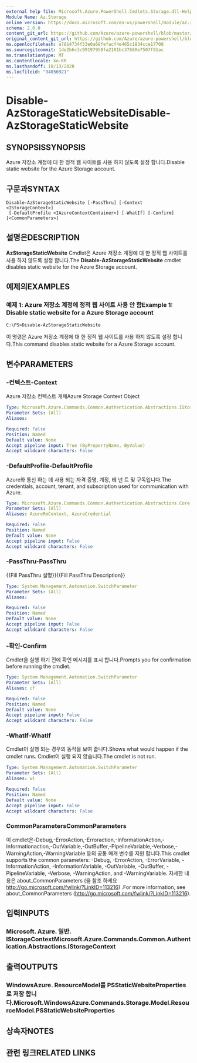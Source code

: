 ```yaml
---
external help file: Microsoft.Azure.PowerShell.Cmdlets.Storage.dll-Help.xml
Module Name: Az.Storage
online version: https://docs.microsoft.com/en-us/powershell/module/az.storage/disable-azstoragestaticwebsite
schema: 2.0.0
content_git_url: https://github.com/Azure/azure-powershell/blob/master/src/Storage/Storage.Management/help/Disable-AzStorageStaticWebsite.md
original_content_git_url: https://github.com/Azure/azure-powershell/blob/master/src/Storage/Storage.Management/help/Disable-AzStorageStaticWebsite.md
ms.openlocfilehash: a7814734f33e0a68fefacf4e465c1834cce17708
ms.sourcegitcommit: 1de2b6c3c99197958fa2101bc37680e7507f91ac
ms.translationtype: MT
ms.contentlocale: ko-KR
ms.lasthandoff: 10/13/2020
ms.locfileid: "94056921"
---
```

# <span data-ttu-id="ac895-101">Disable-AzStorageStaticWebsite</span><span class="sxs-lookup"><span data-stu-id="ac895-101">Disable-AzStorageStaticWebsite</span></span>

## <span data-ttu-id="ac895-102">SYNOPSIS</span><span class="sxs-lookup"><span data-stu-id="ac895-102">SYNOPSIS</span></span>
<span data-ttu-id="ac895-103">Azure 저장소 계정에 대 한 정적 웹 사이트를 사용 하지 않도록 설정 합니다.</span><span class="sxs-lookup"><span data-stu-id="ac895-103">Disable static website for the Azure Storage account.</span></span>

## <span data-ttu-id="ac895-104">구문과</span><span class="sxs-lookup"><span data-stu-id="ac895-104">SYNTAX</span></span>

```
Disable-AzStorageStaticWebsite [-PassThru] [-Context <IStorageContext>]
 [-DefaultProfile <IAzureContextContainer>] [-WhatIf] [-Confirm] [<CommonParameters>]
```

## <span data-ttu-id="ac895-105">설명은</span><span class="sxs-lookup"><span data-stu-id="ac895-105">DESCRIPTION</span></span>
<span data-ttu-id="ac895-106">**AzStorageStaticWebsite** Cmdlet은 Azure 저장소 계정에 대 한 정적 웹 사이트를 사용 하지 않도록 설정 합니다.</span><span class="sxs-lookup"><span data-stu-id="ac895-106">The **Disable-AzStorageStaticWebsite** cmdlet disables static website for the Azure Storage account.</span></span>

## <span data-ttu-id="ac895-107">예제의</span><span class="sxs-lookup"><span data-stu-id="ac895-107">EXAMPLES</span></span>

### <span data-ttu-id="ac895-108">예제 1: Azure 저장소 계정에 정적 웹 사이트 사용 안 함</span><span class="sxs-lookup"><span data-stu-id="ac895-108">Example 1: Disable static website for a Azure Storage account</span></span>
```
C:\PS>Disable-AzStorageStaticWebsite
```

<span data-ttu-id="ac895-109">이 명령은 Azure 저장소 계정에 대 한 정적 웹 사이트를 사용 하지 않도록 설정 합니다.</span><span class="sxs-lookup"><span data-stu-id="ac895-109">This command disables static website for a Azure Storage account.</span></span>

## <span data-ttu-id="ac895-110">변수</span><span class="sxs-lookup"><span data-stu-id="ac895-110">PARAMETERS</span></span>

### <span data-ttu-id="ac895-111">-컨텍스트</span><span class="sxs-lookup"><span data-stu-id="ac895-111">-Context</span></span>
<span data-ttu-id="ac895-112">Azure 저장소 컨텍스트 개체</span><span class="sxs-lookup"><span data-stu-id="ac895-112">Azure Storage Context Object</span></span>

```yaml
Type: Microsoft.Azure.Commands.Common.Authentication.Abstractions.IStorageContext
Parameter Sets: (All)
Aliases:

Required: False
Position: Named
Default value: None
Accept pipeline input: True (ByPropertyName, ByValue)
Accept wildcard characters: False
```

### <span data-ttu-id="ac895-113">-DefaultProfile</span><span class="sxs-lookup"><span data-stu-id="ac895-113">-DefaultProfile</span></span>
<span data-ttu-id="ac895-114">Azure와 통신 하는 데 사용 되는 자격 증명, 계정, 테 넌 트 및 구독입니다.</span><span class="sxs-lookup"><span data-stu-id="ac895-114">The credentials, account, tenant, and subscription used for communication with Azure.</span></span>

```yaml
Type: Microsoft.Azure.Commands.Common.Authentication.Abstractions.Core.IAzureContextContainer
Parameter Sets: (All)
Aliases: AzureRmContext, AzureCredential

Required: False
Position: Named
Default value: None
Accept pipeline input: False
Accept wildcard characters: False
```

### <span data-ttu-id="ac895-115">-PassThru</span><span class="sxs-lookup"><span data-stu-id="ac895-115">-PassThru</span></span>
<span data-ttu-id="ac895-116">{{Fill PassThru 설명}}</span><span class="sxs-lookup"><span data-stu-id="ac895-116">{{Fill PassThru Description}}</span></span>

```yaml
Type: System.Management.Automation.SwitchParameter
Parameter Sets: (All)
Aliases:

Required: False
Position: Named
Default value: None
Accept pipeline input: False
Accept wildcard characters: False
```

### <span data-ttu-id="ac895-117">-확인</span><span class="sxs-lookup"><span data-stu-id="ac895-117">-Confirm</span></span>
<span data-ttu-id="ac895-118">Cmdlet을 실행 하기 전에 확인 메시지를 표시 합니다.</span><span class="sxs-lookup"><span data-stu-id="ac895-118">Prompts you for confirmation before running the cmdlet.</span></span>

```yaml
Type: System.Management.Automation.SwitchParameter
Parameter Sets: (All)
Aliases: cf

Required: False
Position: Named
Default value: None
Accept pipeline input: False
Accept wildcard characters: False
```

### <span data-ttu-id="ac895-119">-WhatIf</span><span class="sxs-lookup"><span data-stu-id="ac895-119">-WhatIf</span></span>
<span data-ttu-id="ac895-120">Cmdlet이 실행 되는 경우의 동작을 보여 줍니다.</span><span class="sxs-lookup"><span data-stu-id="ac895-120">Shows what would happen if the cmdlet runs.</span></span>
<span data-ttu-id="ac895-121">Cmdlet이 실행 되지 않습니다.</span><span class="sxs-lookup"><span data-stu-id="ac895-121">The cmdlet is not run.</span></span>

```yaml
Type: System.Management.Automation.SwitchParameter
Parameter Sets: (All)
Aliases: wi

Required: False
Position: Named
Default value: None
Accept pipeline input: False
Accept wildcard characters: False
```

### <span data-ttu-id="ac895-122">CommonParameters</span><span class="sxs-lookup"><span data-stu-id="ac895-122">CommonParameters</span></span>
<span data-ttu-id="ac895-123">이 cmdlet은-Debug,-ErrorAction,-Erroraction,-InformationAction,-Informationaction,-OutVariable,-OutBuffer,-PipelineVariable,-Verbose,-WarningAction,-WarningVariable 등의 공통 매개 변수를 지원 합니다.</span><span class="sxs-lookup"><span data-stu-id="ac895-123">This cmdlet supports the common parameters: -Debug, -ErrorAction, -ErrorVariable, -InformationAction, -InformationVariable, -OutVariable, -OutBuffer, -PipelineVariable, -Verbose, -WarningAction, and -WarningVariable.</span></span> <span data-ttu-id="ac895-124">자세한 내용은 about_CommonParameters (을 참조 하세요 http://go.microsoft.com/fwlink/?LinkID=113216) .</span><span class="sxs-lookup"><span data-stu-id="ac895-124">For more information, see about_CommonParameters (http://go.microsoft.com/fwlink/?LinkID=113216).</span></span>

## <span data-ttu-id="ac895-125">입력</span><span class="sxs-lookup"><span data-stu-id="ac895-125">INPUTS</span></span>

### <span data-ttu-id="ac895-126">Microsoft. Azure. 일반. IStorageContext</span><span class="sxs-lookup"><span data-stu-id="ac895-126">Microsoft.Azure.Commands.Common.Authentication.Abstractions.IStorageContext</span></span>

## <span data-ttu-id="ac895-127">출력</span><span class="sxs-lookup"><span data-stu-id="ac895-127">OUTPUTS</span></span>

### <span data-ttu-id="ac895-128">WindowsAzure. ResourceModel를 PSStaticWebsiteProperties로 저장 합니다.</span><span class="sxs-lookup"><span data-stu-id="ac895-128">Microsoft.WindowsAzure.Commands.Storage.Model.ResourceModel.PSStaticWebsiteProperties</span></span>

## <span data-ttu-id="ac895-129">상속자</span><span class="sxs-lookup"><span data-stu-id="ac895-129">NOTES</span></span>

## <span data-ttu-id="ac895-130">관련 링크</span><span class="sxs-lookup"><span data-stu-id="ac895-130">RELATED LINKS</span></span>
